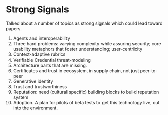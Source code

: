 # Strong Signals

Talked about a number of topics as strong signals which could lead
toward papers.

1. Agents and interoperability
2. Three hard problems: varying complexity while assuring security; core usability metaphors that foster understanding; user-centricity
3. Context-adaptive rubrics
4. Verifiable Credential threat-modeling
5. Architecture parts that are missing.
6. Certificates and trust in ecosystem, in supply chain, not just peer-to-peer
7. Generative identity
8. Trust and trustworthiness
9. Reputation: need (cultural specific) building blocks to build reputation system
10. Adoption. A plan for pilots of beta tests to get this technology live, out into the environment.


